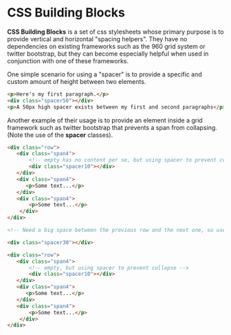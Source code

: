 # CSS Building Blocks #

**CSS Building Blocks** is a set of css stylesheets whose primary purpose is to provide vertical and horizontal "spacing helpers". They have no dependencies on existing frameworks such as the 960 grid system or twitter bootstrap, but they can become especially helpful when used in conjunction with one of these frameworks.

One simple scenario for using a "spacer" is to provide a specific and custom amount of height between two elements.

```html
<p>Here's my first paragraph.</p>
<div class="spacer50"></div>
<p>A 50px high spacer exists between my first and second paragraphs</p>.
```


Another example of their usage is to provide an element inside a grid framework such as twitter bootstrap that prevents a span from collapsing. (Note the use of the **spacer** classes).


```html
<div class="row">
   <div class="span4">
       <!-- empty has no content per se, but using spacer to prevent collapse -->
       <div class="spacer10"></div>
   </div>
   <div class="span4">
      <p>Some text...</p>
   </div>
   <div class="span4">
       <p>Some text...</p>
    </div>
</div>

<!-- Need a big space between the previous row and the next one, so use one of the bigger spacers -->

<div class="spacer30"></div>

<div class="row">
   <div class="span4">
       <!-- empty, but using spacer to prevent collapse -->
       <div class="spacer10"></div>
   </div>
   <div class="span4">
      <p>Some text...</p>
   </div>
   <div class="span4">
       <p>Some text...</p>
    </div>
</div>
```
